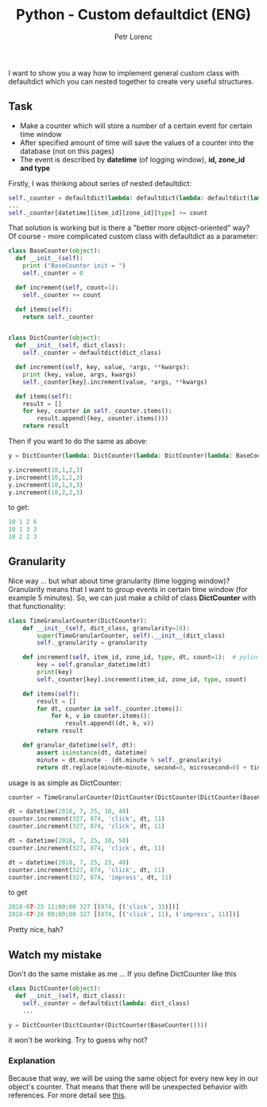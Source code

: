 ﻿---
layout: post
title: Python - Custom defaultdict (ENG)
description: Show you a way how to implement general custom class with defaultdict which you can nested together to create very useful structures.
author: Petr Lorenc
comments: true
tag: machine learning
---

I want to show you a way how to implement general custom class with defaultdict which you can nested together to create very useful structures.

<h2> Task </h2>

  * Make a counter which will store a number of a certain event for certain time window
  * After specified amount of time will save the values of a counter into the database (not on this pages)
  * The event is described by **datetime** (of logging window), **id, zone_id and type** 

Firstly, I was thinking about series of nested defaultdict:

```python
self._counter = defaultdict(lambda: defaultdict(lambda: defaultdict(lambda: defaultdict(int))))
...
self._counter[datetime][item_id][zone_id][type] += count
```
 
That solution is working but is there a "better more object-oriented" way? Of course - more complicated custom class with defaultdict as a parameter:

```python
class BaseCounter(object): 
  def __init__(self):
    print ("BaseCounter init = ")
    self._counter = 0

  def increment(self, count=1):       
    self._counter += count

  def items(self):
    return self._counter


class DictCounter(object):
  def __init__(self, dict_class):
    self._counter = defaultdict(dict_class)

  def increment(self, key, value, *args, **kwargs):
    print (key, value, args, kwargs)
    self._counter[key].increment(value, *args, **kwargs)

  def items(self):
    result = []
    for key, counter in self._counter.items():
        result.append((key, counter.items()))
    return result
```

Then if you want to do the same as above:

```python
y = DictCounter(lambda: DictCounter(lambda: DictCounter(lambda: BaseCounter())))

y.increment(10,1,2,3)
y.increment(10,1,2,3)
y.increment(10,1,3,3)
y.increment(10,2,2,3)
```

to get:

```python
10 1 2 6
10 1 3 3
10 2 2 3
```

<h2> Granularity </h2>

Nice way ... but what about time granularity (time logging window)? Granularity means that I want to group events in certain time window (for example 5 minutes). So, we can just make a child of class **DictCounter** with that functionality:

```python
class TimeGranularCounter(DictCounter):
    def __init__(self, dict_class, granularity=10):
        super(TimeGranularCounter, self).__init__(dict_class)
        self._granularity = granularity

    def increment(self, item_id, zone_id, type, dt, count=1):  # pylint: disable=arguments-differ
        key = self.granular_datetime(dt)
        print(key)
        self._counter[key].increment(item_id, zone_id, type, count)

    def items(self):
        result = []
        for dt, counter in self._counter.items():
            for k, v in counter.items():
                result.append((dt, k, v))
        return result

    def granular_datetime(self, dt):
        assert isinstance(dt, datetime)
        minute = dt.minute - (dt.minute % self._granularity)
        return dt.replace(minute=minute, second=0, microsecond=0) + timedelta(minutes=self._granularity)
```

usage is as simple as DictCounter:

```python
counter = TimeGranularCounter(DictCounter(DictCounter(DictCounter(BaseCounter))), 12)

dt = datetime(2018, 7, 25, 10, 48)
counter.increment(327, 874, 'click', dt, 11)
counter.increment(327, 874, 'click', dt, 11)

dt = datetime(2018, 7, 25, 10, 50)
counter.increment(327, 874, 'click', dt, 11)

dt = datetime(2018, 7, 25, 23, 48)
counter.increment(327, 874, 'click', dt, 11)
counter.increment(327, 874, 'impress', dt, 11)
```

to get 
```python
2018-07-25 11:00:00 327 [(874, [('click', 33)])]
2018-07-26 00:00:00 327 [(874, [('click', 11), ('impress', 11)])]
```

Pretty nice, hah?

<h2> Watch my mistake </h2>

Don't do the same mistake as me ... If you define DictCounter like this

```python
class DictCounter(object):
  def __init__(self, dict_class):
    self._counter = defaultdict(lambda: dict_class)
    ...

y = DictCounter(DictCounter(DictCounter(BaseCounter())))
```

it won't be working. Try to guess why not?

<h3> Explanation </h3>

Because that way, we will be using the same object for every new key in our object's counter. That means that there will be unexpected behavior with references. For more detail see <a href="https://stackoverflow.com/questions/51522943/python-custom-class-to-work-with-nested-defaultdict?noredirect=1#comment90019386_51522943">this</a>.




























